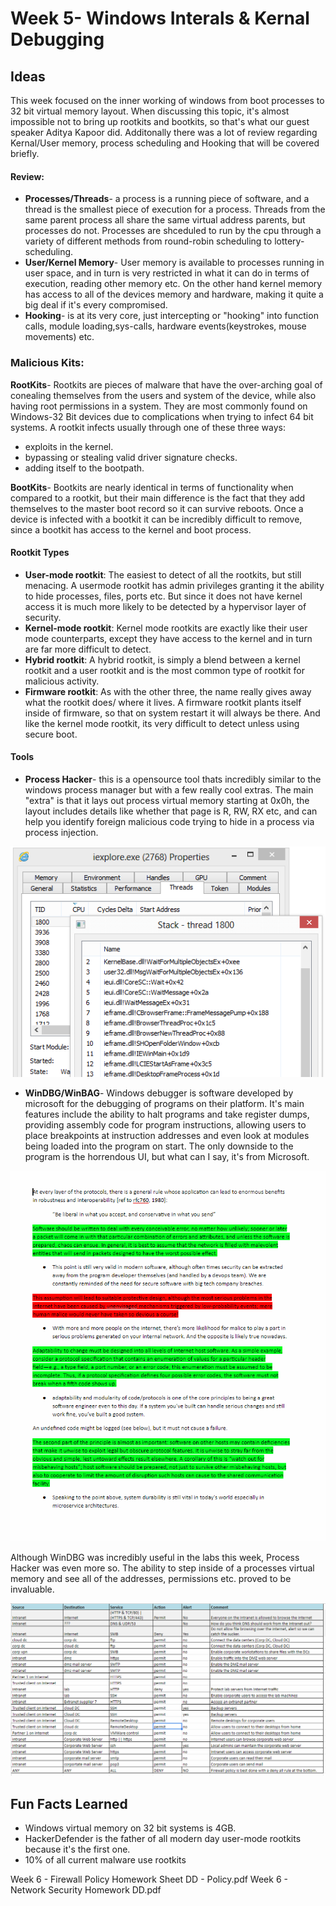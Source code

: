 
# Week 5- Windows Interals & Kernal Debugging

## Ideas

This week focused on the inner working of windows from boot processes to 32 bit virtual memory layout. When discussing this topic, it's almost impossible not to bring up rootkits and bootkits, so that's what our guest speaker Aditya Kapoor did. Additonally there was a lot of review regarding Kernal/User memory, process scheduling and Hooking that will be covered briefly. 

#### Review:
- **Processes/Threads**- a process is a running piece of software, and a thread is the smallest piece of execution for a process. Threads from the same parent process all share the same virtual address parents, but processes do not. Processes are shceduled to run by the cpu through a variety of different methods from round-robin scheduling to lottery-scheduling.
- **User/Kernel Memory**- User memory is available to processes running in user space, and in turn is very restricted in what it can do in terms of execution, reading other memory etc. On the other hand kernel memory has access to all of the devices memory and hardware, making it quite a big deal if it's every compromised.
- **Hooking**- is at its very core, just intercepting or "hooking" into function calls, module loading,sys-calls, hardware events(keystrokes, mouse movements) etc.


### Malicious Kits:
**RootKits**- Rootkits are pieces of malware that have the over-arching goal of conealing themselves from the users and system of the device, while also having root permissions in a system. They are most commonly found on Windows-32 Bit devices due to complications when trying to infect 64 bit systems. A rootkit infects usually through one of these three ways:
- exploits in the kernel.
- bypassing or stealing valid driver signature checks.
- adding itself to the bootpath.
 
**BootKits**- Bootkits are nearly identical in terms of functionality when compared to a rootkit, but their main difference is the fact that they add themselves to the master boot record so it can survive reboots. Once a device is infected with a bootkit it can be incredibly difficult to remove, since a bootkit has access to the kernel and boot process.

#### Rootkit Types
- **User-mode rootkit**: The easiest to detect of all the rootkits, but still menacing. A usermode rootkit has admin privileges granting it the ability to hide processes, files, ports etc. But since it does not have kernel access it is much more likely to be detected by a hypervisor layer of security.
- **Kernel-mode rootkit**: Kernel mode rootkits are exactly like their user mode counterparts, except they have access to the kernel and in turn are far more difficult to detect. 
- **Hybrid rootkit**: A hybrid rootkit, is simply a blend between a kernel rootkit and a user rootkit and is the most common type of rootkit for malicious activity.
- **Firmware rootkit**: As with the other three, the name really gives away what the rootkit does/ where it lives. A firmware rootkit plants itself inside of firmware, so that on system restart it will always be there. And like the kernel mode rootkit, its very difficult to detect unless using secure boot.

#### Tools

- **Process Hacker**- this is a opensource tool thats incredibly similar to the windows process manager but with a few really cool extras. The main "extra" is that it lays out process virtual memory starting at 0x0h, the layout includes details like whether that page is R, RW, RX etc, and can help you identify foreign malicious code trying to hide in a process via process injection.

![Yara Ouput](images/phack.png)


- **WinDBG/WinBAG**- Windows debugger is software developed by microsoft for the debugging of programs on their platform. It's main features include the ability to halt programs and take register dumps, providing assembly code for program instructions, allowing users to place breakpoints at instruction addresses and even look at modules being loaded into the program on start. The only downside to the program is the horrendous UI, but what can I say, it's from Microsoft.

![cheat sheet](images/robust.png)

Although WinDBG was incredibly useful in the labs this week, Process Hacker was even more so. The ability to step inside of a processes virtual memory and see all of the addresses, permissions etc. proved to be invaluable. 

![Yara Ouput](images/firewall.png)
## Fun Facts Learned
- Windows virtual memory on 32 bit systems is 4GB.
- HackerDefender is the father of all modern day user-mode rootkits because it's the first one.
- 10% of all current malware use rootkits 



Week 6 - Firewall Policy Homework Sheet DD - Policy.pdf
Week 6 - Network Security Homework DD.pdf
